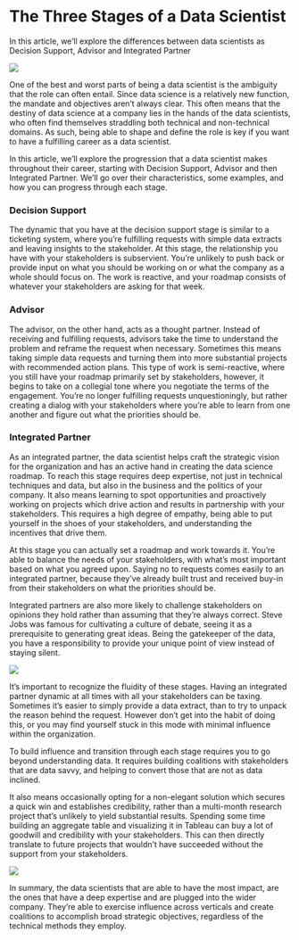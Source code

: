 
# The Three Stages of a Data Scientist

In this article, we’ll explore the differences between data scientists as Decision Support, Advisor and Integrated Partner

![](https://cdn-images-1.medium.com/max/2312/0*ahgwx-_d2b5Rrq7M)

One of the best and worst parts of being a data scientist is the ambiguity that the role can often entail. Since data science is a relatively new function, the mandate and objectives aren’t always clear. This often means that the destiny of data science at a company lies in the hands of the data scientists, who often find themselves straddling both technical and non-technical domains. As such, being able to shape and define the role is key if you want to have a fulfilling career as a data scientist.

In this article, we’ll explore the progression that a data scientist makes throughout their career, starting with Decision Support, Advisor and then Integrated Partner. We’ll go over their characteristics, some examples, and how you can progress through each stage.

### **Decision Support**

The dynamic that you have at the decision support stage is similar to a ticketing system, where you’re fulfilling requests with simple data extracts and leaving insights to the stakeholder. At this stage, the relationship you have with your stakeholders is subservient. You’re unlikely to push back or provide input on what you should be working on or what the company as a whole should focus on. The work is reactive, and your roadmap consists of whatever your stakeholders are asking for that week.

### **Advisor**

The advisor, on the other hand, acts as a thought partner. Instead of receiving and fulfilling requests, advisors take the time to understand the problem and reframe the request when necessary. Sometimes this means taking simple data requests and turning them into more substantial projects with recommended action plans. This type of work is semi-reactive, where you still have your roadmap primarily set by stakeholders, however, it begins to take on a collegial tone where you negotiate the terms of the engagement. You’re no longer fulfilling requests unquestioningly, but rather creating a dialog with your stakeholders where you’re able to learn from one another and figure out what the priorities should be.

### **Integrated Partner**

As an integrated partner, the data scientist helps craft the strategic vision for the organization and has an active hand in creating the data science roadmap. To reach this stage requires deep expertise, not just in technical techniques and data, but also in the business and the politics of your company. It also means learning to spot opportunities and proactively working on projects which drive action and results in partnership with your stakeholders. This requires a high degree of empathy, being able to put yourself in the shoes of your stakeholders, and understanding the incentives that drive them.

At this stage you can actually set a roadmap and work towards it. You’re able to balance the needs of your stakeholders, with what’s most important based on what you agreed upon. Saying no to requests comes easily to an integrated partner, because they’ve already built trust and received buy-in from their stakeholders on what the priorities should be.

Integrated partners are also more likely to challenge stakeholders on opinions they hold rather than assuming that they’re always correct. Steve Jobs was famous for cultivating a culture of debate, seeing it as a prerequisite to generating great ideas. Being the gatekeeper of the data, you have a responsibility to provide your unique point of view instead of staying silent.

![](https://cdn-images-1.medium.com/max/2170/1*OW9LZTsH-LWCjxUoR7w3UA.png)

It’s important to recognize the fluidity of these stages. Having an integrated partner dynamic at all times with all your stakeholders can be taxing. Sometimes it’s easier to simply provide a data extract, than to try to unpack the reason behind the request. However don’t get into the habit of doing this, or you may find yourself stuck in this mode with minimal influence within the organization.

To build influence and transition through each stage requires you to go beyond understanding data. It requires building coalitions with stakeholders that are data savvy, and helping to convert those that are not as data inclined.

It also means occasionally opting for a non-elegant solution which secures a quick win and establishes credibility, rather than a multi-month research project that’s unlikely to yield substantial results. Spending some time building an aggregate table and visualizing it in Tableau can buy a lot of goodwill and credibility with your stakeholders. This can then directly translate to future projects that wouldn’t have succeeded without the support from your stakeholders.

![](https://cdn-images-1.medium.com/max/2772/1*qPwYBd4Pd4FIJMc1bHK8JA.png)

In summary, the data scientists that are able to have the most impact, are the ones that have a deep expertise and are plugged into the wider company. They’re able to exercise influence across verticals and create coalitions to accomplish broad strategic objectives, regardless of the technical methods they employ.
